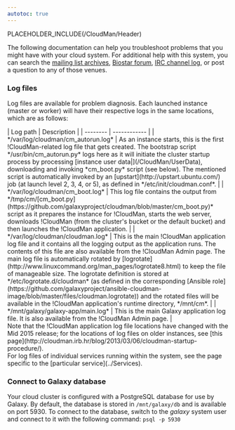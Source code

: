 ```yaml
---
autotoc: true
---
```

PLACEHOLDER_INCLUDE(/CloudMan/Header)
<br />

<div class='right'></div>

The following documentation can help you troubleshoot problems that you might have with your cloud system.
For additional help with this system, you can search the [mailing list archives](http://dev.list.galaxyproject.org/), [Biostar forum](https://biostar.usegalaxy.org/), [IRC channel log](https://botbot.me/freenode/galaxyproject/), or post a question to any of those venues.

### Log files
Log files are available for problem diagnosis. Each launched instance (master or worker) will have their respective logs in the same locations, which are as follows:
<div class='center'>
| Log path |  Description  | 
| -------- | ------------ | 
| */var/log/cloudman/cm_autorun.log* |  As an instance starts, this is the first !CloudMan-related log file that gets created. The bootstrap script */usr/bin/cm_autorun.py* logs here as it will initiate the cluster startup process by processing [instance user data|](/CloudMan/UserData), downloading and invoking *cm_boot.py* script (see below). The mentioned script is automatically invoked by an [upstart](http://upstart.ubuntu.com/) job (at launch level 2, 3, 4, or 5), as defined in */etc/init/cloudman.conf*.  | 
| */var/log/cloudman/cm_boot.log* |  This log file contains the output from */tmp/cm/[cm_boot.py](https://github.com/galaxyproject/cloudman/blob/master/cm_boot.py)* script as it prepares the instance for !CloudMan, starts the web server, downloads !CloudMan (from the cluster's bucket or the default bucket) and then launches the !CloudMan application.  | 
| */var/log/cloudman/cloudman.log* |  This is the main !CloudMan application log file and it contains all the logging output as the application runs. The contents of this file are also available from the !CloudMan Admin page. The main log file is automatically rotated by [logrotate](http://www.linuxcommand.org/man_pages/logrotate8.html) to keep the file of manageable size. The logrotate definition is stored at */etc/logrotate.d/cloudman* (as defined in the corresponding [Ansible role](https://github.com/galaxyproject/ansible-cloudman-image/blob/master/files/cloudman.logrotate)) and the rotated files will be available in the !CloudMan application's runtime directory, */mnt/cm*.  | 
| */mnt/galaxy/galaxy-app/main.log* |  This is the main Galaxy application log file. It is also available from the !CloudMan Admin page.  | 
</div>
Note that the !CloudMan application log file locations have changed with the Mid 2015 release; for the locations of log files on older instances, see [this page](http://cloudman.irb.hr/blog/2013/03/06/cloudman-startup-procedure/).<br />
For log files of individual services running within the system, see the page specific to the [particular service](../Services). 

### Connect to Galaxy database
Your cloud cluster is configured with a PostgreSQL database for use by Galaxy. By default, the database is stored in `/mnt/galaxy/db` and is available on port 5930. To connect to the database, switch to the *galaxy* system user and connect to it with the following command: `psql -p 5930`
